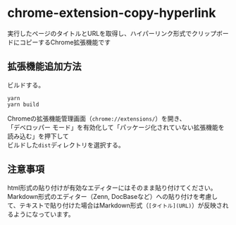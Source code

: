# chrome-extension-copy-hyperlink

実行したページのタイトルとURLを取得し、ハイパーリンク形式でクリップボードにコピーするChrome拡張機能です

## 拡張機能追加方法

ビルドする。

```
yarn
yarn build
```

Chromeの拡張機能管理画面（`chrome://extensions/`）を開き、  
「デベロッパー モード」を有効化して「パッケージ化されていない拡張機能を読み込む」を押下して    
ビルドした`dist`ディレクトリを選択する。

## 注意事項

html形式の貼り付けが有効なエディターにはそのまま貼り付けてください。  
Markdown形式のエディター（Zenn, DocBaseなど）への貼り付けを考慮して、テキストで貼り付けた場合はMarkdown形式（`[タイトル](URL)`）が反映されるようになっています。  
